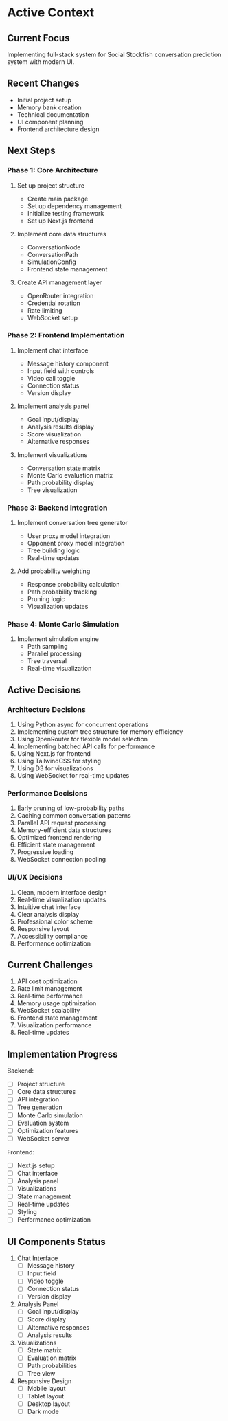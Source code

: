 # Active Context

## Current Focus
Implementing full-stack system for Social Stockfish conversation prediction system with modern UI.

## Recent Changes
- Initial project setup
- Memory bank creation
- Technical documentation
- UI component planning
- Frontend architecture design

## Next Steps

### Phase 1: Core Architecture
1. Set up project structure
   - Create main package
   - Set up dependency management
   - Initialize testing framework
   - Set up Next.js frontend

2. Implement core data structures
   - ConversationNode
   - ConversationPath
   - SimulationConfig
   - Frontend state management

3. Create API management layer
   - OpenRouter integration
   - Credential rotation
   - Rate limiting
   - WebSocket setup

### Phase 2: Frontend Implementation
1. Implement chat interface
   - Message history component
   - Input field with controls
   - Video call toggle
   - Connection status
   - Version display

2. Implement analysis panel
   - Goal input/display
   - Analysis results display
   - Score visualization
   - Alternative responses

3. Implement visualizations
   - Conversation state matrix
   - Monte Carlo evaluation matrix
   - Path probability display
   - Tree visualization

### Phase 3: Backend Integration
1. Implement conversation tree generator
   - User proxy model integration
   - Opponent proxy model integration
   - Tree building logic
   - Real-time updates

2. Add probability weighting
   - Response probability calculation
   - Path probability tracking
   - Pruning logic
   - Visualization updates

### Phase 4: Monte Carlo Simulation
1. Implement simulation engine
   - Path sampling
   - Parallel processing
   - Tree traversal
   - Real-time visualization

## Active Decisions

### Architecture Decisions
1. Using Python async for concurrent operations
2. Implementing custom tree structure for memory efficiency
3. Using OpenRouter for flexible model selection
4. Implementing batched API calls for performance
5. Using Next.js for frontend
6. Using TailwindCSS for styling
7. Using D3 for visualizations
8. Using WebSocket for real-time updates

### Performance Decisions
1. Early pruning of low-probability paths
2. Caching common conversation patterns
3. Parallel API request processing
4. Memory-efficient data structures
5. Optimized frontend rendering
6. Efficient state management
7. Progressive loading
8. WebSocket connection pooling

### UI/UX Decisions
1. Clean, modern interface design
2. Real-time visualization updates
3. Intuitive chat interface
4. Clear analysis display
5. Professional color scheme
6. Responsive layout
7. Accessibility compliance
8. Performance optimization

## Current Challenges
1. API cost optimization
2. Rate limit management
3. Real-time performance
4. Memory usage optimization
5. WebSocket scalability
6. Frontend state management
7. Visualization performance
8. Real-time updates

## Implementation Progress
Backend:
- [ ] Project structure
- [ ] Core data structures
- [ ] API integration
- [ ] Tree generation
- [ ] Monte Carlo simulation
- [ ] Evaluation system
- [ ] Optimization features
- [ ] WebSocket server

Frontend:
- [ ] Next.js setup
- [ ] Chat interface
- [ ] Analysis panel
- [ ] Visualizations
- [ ] State management
- [ ] Real-time updates
- [ ] Styling
- [ ] Performance optimization

## UI Components Status
1. Chat Interface
   - [ ] Message history
   - [ ] Input field
   - [ ] Video toggle
   - [ ] Connection status
   - [ ] Version display

2. Analysis Panel
   - [ ] Goal input/display
   - [ ] Score display
   - [ ] Alternative responses
   - [ ] Analysis results

3. Visualizations
   - [ ] State matrix
   - [ ] Evaluation matrix
   - [ ] Path probabilities
   - [ ] Tree view

4. Responsive Design
   - [ ] Mobile layout
   - [ ] Tablet layout
   - [ ] Desktop layout
   - [ ] Dark mode 